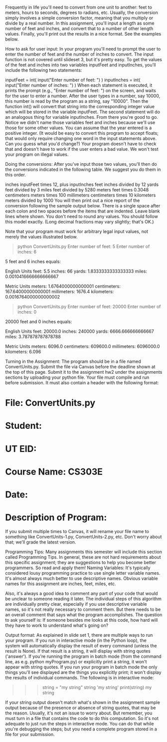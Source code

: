 Frequently in life you'll need to convert from one unit to another: feet to meters, hours to seconds, degrees to radians, etc. Usually, the conversion simply involves a simple conversion factor, meaning that you multiply or divide by a real number.
In this assignment, you'll input a length as some number of feet and inches, and convert that to a number of other length values. Finally, you'll print out the results in a nice format. See the examples below.

How to ask for user input: In your program you'll need to prompt the user to enter the number of feet and the number of inches to convert. The input function is not covered until slideset 3, but it's pretty easy. To get the values of the feet and inches into two variables inputFeet and inputInches, you'll include the following two statements:

inputFeet = int( input("Enter number of feet: ") )
inputInches = int( input("Enter number of inches: ") )
When each statement is executed, it prints the prompt (e.g., "Enter number of feet: ") on the screen, and waits for the user to enter a number. After the user types in a number, say 10000, this number is read by the program as a string, say "10000". Then the function int() will convert that string into the corresponding integer value which will be stored in the variable inputFeet. The second statement will do an analogous thing for variable inputInches. From there you're good to go. Notice we didn't name those variables feet and inches because we'll use those for some other values.
You can assume that the year entered is a positive integer. (It would be easy to convert this program to accept floats; that would only require changing one word in the input statements above. Can you guess what you'd change?) Your program doesn't have to check that and doesn't have to work if the user enters a bad value. We won't test your program on illegal values.

Doing the conversions: After you've input those two values, you'll then do the conversions indicated in the following table. We suggest you do them in this order.

inches	inputFeet times 12, plus inputInches
feet	inches divided by 12
yards	feet divided by 3
miles	feet divided by 5280
meters	feet times 0.3048
centimeters	meters times 100
millimeters	centimeters times 10
kilometers	meters divided by 1000
You will then print out a nice report of the conversion following the sample output below. There is a single space after each colon and two spaces before the items that are indented. Leave blank lines where shown. You don't need to round any values. You should follow this model exactly. (Long decimal fractions may vary slightly; that's OK.)

Note that your program must work for arbitrary legal input values, not merely the values illustrated below.

> python ConvertUnits.py
Enter number of feet: 5
Enter number of inches: 6

5 feet and 6 inches equals:

English Units
  feet: 5.5
  inches: 66
  yards: 1.8333333333333333
  miles: 0.0010416666666666667 

Metric Units
  meters: 1.6764000000000001
  centimeters: 167.64000000000001
  millimeters: 1676.4
  kilometers: 0.0016764000000000002

> python ConvertUnits.py
Enter number of feet: 20000
Enter number of inches: 0

20000 feet and 0 inches equals:

English Units
  feet: 20000.0
  inches: 240000
  yards: 6666.666666666667
  miles: 3.787878787878788

Metric Units
  meters: 6096.0
  centimeters: 609600.0
  millimeters: 6096000.0
  kilometers: 6.096

>
Turning in the Assignment:
The program should be in a file named ConvertUnits.py. Submit the file via Canvas before the deadline shown at the top of this page. Submit it to the assignment hw2 under the assignments sections by uploading your python file.
Your file must compile and run before submission. It must also contain a header with the following format:

# File: ConvertUnits.py
# Student: 
# UT EID:
# Course Name: CS303E
# 
# Date:
# Description of Program: 
If you submit multiple times to Canvas, it will rename your file name to something like ConvertUnits-1.py, ConvertUnits-2.py, etc. Don't worry about that; we'll grade the latest version.


Programming Tips:
Many assignments this semester will include this section called Programming Tips. In general, these are not hard requirements about this specific assignment; they are suggestions to help you become better programmers. So read and apply them!
Naming Variables: It's typically considered lousy programming practice to use single letter variable names. It's almost always much better to use descriptive names. Obvious variable names for this assignment are inches, feet, miles, etc.

Also, it's always a good idea to comment any part of your code that would be unclear to someone reading it later. The individual steps of this algorithm are individually pretty clear, especially if you use descriptive variable names, so it's not really necessary to comment them. But there needs to be an overall comment that says what the program accomplishes. The question to ask yourself is: If someone besides me looks at this code, how hard will they have to work to understand what's going on?

Output format: As explained in slide set 1, there are multiple ways to run your program. If you run in interactive mode (in the Python loop), the system will automatically display the result of every command (unless the result is None). If that result is a string, it will display with string quotes ('answer'). If you're running the program in batch mode (from the command line, as e.g. python myProgram.py) or explicitly print a string, it won't appear with string quotes. If you run your program in batch mode the only things you'll see displayed are the things you explicitly print; it won't display the results of individual commands. The following is in interactive mode:

>>> string = "my string"
>>> string
'my string'
>>> print(string)
my string
>>> 
If your string output doesn't match what's shown in the assignment sample output because of the presence or absence of string quotes, that may be the reason. Usually, it's not an issue to worry about.
But remember, you must turn in a file that contains the code to do this computation. So it's not adequate to just run the steps in interactive mode. You can do that while you're debugging the steps; but you need a complete program stored in a file for your submission.
